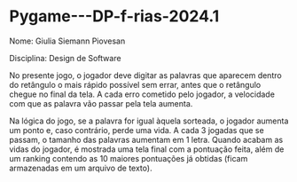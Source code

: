 # Pygame---DP-f-rias-2024.1
Nome: Giulia Siemann Piovesan

Disciplina: Design de Software

No presente jogo, o jogador deve digitar as palavras que aparecem dentro do retângulo o mais rápido possível sem errar, antes que o retângulo chegue no final da tela. A cada erro cometido pelo jogador, a velocidade com que as palavra vão passar pela tela aumenta. 

Na lógica do jogo, se a palavra for igual àquela sorteada, o jogador aumenta um ponto e, caso contrário, perde uma vida. A cada 3 jogadas que se passam, o tamanho das palavras aumentam em 1 letra. Quando acabam as vidas do jogador, é mostrada uma tela final com a pontuação feita, além de um ranking contendo as 10 maiores pontuações já obtidas (ficam armazenadas em um arquivo de texto). 
